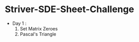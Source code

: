 # Striver-SDE-Sheet-Challenge

<ul>
  <li>Day 1 : 
      <ol>
        <li>Set Matrix Zeroes</li>
        <li>Pascal's Triangle</li>
      </ol>
  </li>
</ul>
